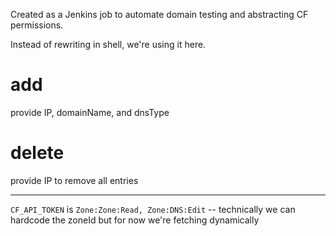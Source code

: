 Created as a Jenkins job to automate domain testing and abstracting CF permissions.

Instead of rewriting in shell, we're using it here.

# add
provide IP, domainName, and dnsType

# delete
provide IP to remove all entries

---

`CF_API_TOKEN` is `Zone:Zone:Read, Zone:DNS:Edit` -- technically we can hardcode the zoneId but for now we're fetching dynamically